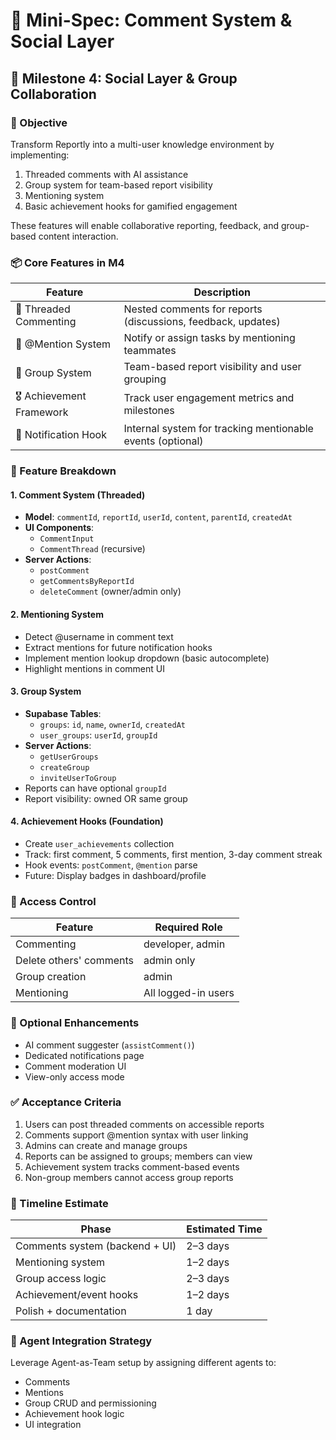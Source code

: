 # 📝 Mini-Spec: Comment System & Social Layer

## 🧭 Milestone 4: Social Layer & Group Collaboration

### 🎯 Objective

Transform Reportly into a multi-user knowledge environment by implementing:

1. Threaded comments with AI assistance
2. Group system for team-based report visibility
3. Mentioning system
4. Basic achievement hooks for gamified engagement

These features will enable collaborative reporting, feedback, and group-based content interaction.

### 📦 Core Features in M4

| Feature | Description |
|---------|-------------|
| 🧵 Threaded Commenting | Nested comments for reports (discussions, feedback, updates) |
| 📣 @Mention System | Notify or assign tasks by mentioning teammates |
| 👥 Group System | Team-based report visibility and user grouping |
| 🎖️ Achievement Framework | Track user engagement metrics and milestones |
| 🔔 Notification Hook | Internal system for tracking mentionable events (optional) |

### 🧩 Feature Breakdown

#### 1. Comment System (Threaded)
- **Model**: `commentId`, `reportId`, `userId`, `content`, `parentId`, `createdAt`
- **UI Components**: 
  - `CommentInput`
  - `CommentThread` (recursive)
- **Server Actions**: 
  - `postComment`
  - `getCommentsByReportId`
  - `deleteComment` (owner/admin only)

#### 2. Mentioning System
- Detect @username in comment text
- Extract mentions for future notification hooks
- Implement mention lookup dropdown (basic autocomplete)
- Highlight mentions in comment UI

#### 3. Group System
- **Supabase Tables**:
  - `groups`: `id`, `name`, `ownerId`, `createdAt`
  - `user_groups`: `userId`, `groupId`
- **Server Actions**:
  - `getUserGroups`
  - `createGroup`
  - `inviteUserToGroup`
- Reports can have optional `groupId`
- Report visibility: owned OR same group

#### 4. Achievement Hooks (Foundation)
- Create `user_achievements` collection
- Track: first comment, 5 comments, first mention, 3-day comment streak
- Hook events: `postComment`, `@mention` parse
- Future: Display badges in dashboard/profile

### 🔐 Access Control

| Feature | Required Role |
|---------|---------------|
| Commenting | developer, admin |
| Delete others' comments | admin only |
| Group creation | admin |
| Mentioning | All logged-in users |

### 🧪 Optional Enhancements
- AI comment suggester (`assistComment()`)
- Dedicated notifications page
- Comment moderation UI
- View-only access mode

### ✅ Acceptance Criteria
1. Users can post threaded comments on accessible reports
2. Comments support @mention syntax with user linking
3. Admins can create and manage groups
4. Reports can be assigned to groups; members can view
5. Achievement system tracks comment-based events
6. Non-group members cannot access group reports

### 📅 Timeline Estimate

| Phase | Estimated Time |
|-------|----------------|
| Comments system (backend + UI) | 2–3 days |
| Mentioning system | 1–2 days |
| Group access logic | 2–3 days |
| Achievement/event hooks | 1–2 days |
| Polish + documentation | 1 day |

### 🧠 Agent Integration Strategy

Leverage Agent-as-Team setup by assigning different agents to:
- Comments
- Mentions
- Group CRUD and permissioning
- Achievement hook logic
- UI integration

